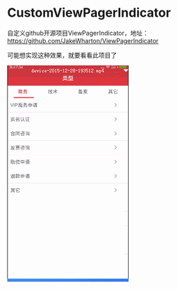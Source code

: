 # CustomViewPagerIndicator
自定义github开源项目ViewPagerIndicator，地址：https://github.com/JakeWharton/ViewPagerIndicator

可能想实现这种效果，就要看看此项目了

![image](https://github.com/gaoleiandroid1201/CustomViewPagerIndicator/raw/master/screenshots/1.gif)



